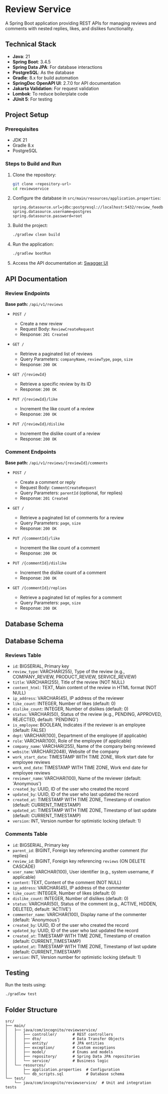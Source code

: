 # Review Service

A Spring Boot application providing REST APIs for managing reviews and comments with nested replies, likes, and dislikes functionality.

## Technical Stack

- **Java**: 21
- **Spring Boot**: 3.4.5
- **Spring Data JPA**: For database interactions
- **PostgreSQL**: As the database
- **Gradle**: 8.x for build automation
- **SpringDoc OpenAPI UI**: 2.7.0 for API documentation
- **Jakarta Validation**: For request validation
- **Lombok**: To reduce boilerplate code
- **JUnit 5**: For testing

## Project Setup

### Prerequisites

- JDK 21
- Gradle 8.x
- PostgreSQL

### Steps to Build and Run

1. Clone the repository:
   ```bash
   git clone <repository-url>
   cd reviewservice
   ```

2. Configure the database in `src/main/resources/application.properties`:
   ```properties
   spring.datasource.url=jdbc:postgresql://localhost:5432/review_feedback_db
   spring.datasource.username=postgres
   spring.datasource.password=root
   ```

3. Build the project:
   ```bash
   ./gradlew clean build
   ```

4. Run the application:
   ```bash
   ./gradlew bootRun
   ```

5. Access the API documentation at:
   [Swagger UI](http://localhost:8080/swagger-ui/index.html)

## API Documentation

### Review Endpoints

**Base path:** `/api/v1/reviews`

- `POST /`
  - Create a new review
  - Request Body: `ReviewCreateRequest`
  - Response: `201 Created`

- `GET /`
  - Retrieve a paginated list of reviews
  - Query Parameters: `companyName`, `reviewType`, `page`, `size`
  - Response: `200 OK`

- `GET /{reviewId}`
  - Retrieve a specific review by its ID
  - Response: `200 OK`

- `PUT /{reviewId}/like`
  - Increment the like count of a review
  - Response: `200 OK`

- `PUT /{reviewId}/dislike`
  - Increment the dislike count of a review
  - Response: `200 OK`

### Comment Endpoints

**Base path:** `/api/v1/reviews/{reviewId}/comments`

- `POST /`
  - Create a comment or reply
  - Request Body: `CommentCreateRequest`
  - Query Parameters: `parentId` (optional, for replies)
  - Response: `201 Created`

- `GET /`
  - Retrieve a paginated list of comments for a review
  - Query Parameters: `page`, `size`
  - Response: `200 OK`

- `PUT /{commentId}/like`
  - Increment the like count of a comment
  - Response: `200 OK`

- `PUT /{commentId}/dislike`
  - Increment the dislike count of a comment
  - Response: `200 OK`

- `GET /{commentId}/replies`
  - Retrieve a paginated list of replies for a comment
  - Query Parameters: `page`, `size`
  - Response: `200 OK`

## Database Schema

## Database Schema

### Reviews Table

- `id`: BIGSERIAL, Primary key
- `review_type`: VARCHAR(255), Type of the review (e.g., COMPANY_REVIEW, PRODUCT_REVIEW, SERVICE_REVIEW)
- `title`: VARCHAR(255), Title of the review (NOT NULL)
- `content_html`: TEXT, Main content of the review in HTML format (NOT NULL)
- `ip_address`: VARCHAR(45), IP address of the reviewer
- `like_count`: INTEGER, Number of likes (default: 0)
- `dislike_count`: INTEGER, Number of dislikes (default: 0)
- `status`: VARCHAR(50), Status of the review (e.g., PENDING, APPROVED, REJECTED, default: 'PENDING')
- `is_employee`: BOOLEAN, Indicates if the reviewer is an employee (default: FALSE)
- `dept`: VARCHAR(100), Department of the employee (if applicable)
- `role`: VARCHAR(100), Role of the employee (if applicable)
- `company_name`: VARCHAR(255), Name of the company being reviewed
- `website`: VARCHAR(2048), Website of the company
- `work_start_date`: TIMESTAMP WITH TIME ZONE, Work start date for employee reviews
- `work_end_date`: TIMESTAMP WITH TIME ZONE, Work end date for employee reviews
- `reviewer_name`: VARCHAR(100), Name of the reviewer (default: 'Anonymous')
- `created_by`: UUID, ID of the user who created the record
- `updated_by`: UUID, ID of the user who last updated the record
- `created_at`: TIMESTAMP WITH TIME ZONE, Timestamp of creation (default: CURRENT_TIMESTAMP)
- `updated_at`: TIMESTAMP WITH TIME ZONE, Timestamp of last update (default: CURRENT_TIMESTAMP)
- `version`: INT, Version number for optimistic locking (default: 1)

### Comments Table

- `id`: BIGSERIAL, Primary key
- `parent_id`: BIGINT, Foreign key referencing another comment (for replies)
- `review_id`: BIGINT, Foreign key referencing `reviews` (ON DELETE CASCADE)
- `user_name`: VARCHAR(100), User identifier (e.g., system username, if applicable)
- `content`: TEXT, Content of the comment (NOT NULL)
- `ip_address`: VARCHAR(45), IP address of the commenter
- `like_count`: INTEGER, Number of likes (default: 0)
- `dislike_count`: INTEGER, Number of dislikes (default: 0)
- `status`: VARCHAR(50), Status of the comment (e.g., ACTIVE, HIDDEN, DELETED, default: 'ACTIVE')
- `commenter_name`: VARCHAR(100), Display name of the commenter (default: 'Anonymous')
- `created_by`: UUID, ID of the user who created the record
- `updated_by`: UUID, ID of the user who last updated the record
- `created_at`: TIMESTAMP WITH TIME ZONE, Timestamp of creation (default: CURRENT_TIMESTAMP)
- `updated_at`: TIMESTAMP WITH TIME ZONE, Timestamp of last update (default: CURRENT_TIMESTAMP)
- `version`: INT, Version number for optimistic locking (default: 1)

## Testing

Run the tests using:
```bash
./gradlew test
```

## Folder Structure

```
src/
├── main/
│   ├── java/com/incognito/reviewservice/
│   │   ├── controller/       # REST controllers
│   │   ├── dto/              # Data Transfer Objects
│   │   ├── entity/           # JPA entities
│   │   ├── exception/        # Custom exceptions
│   │   ├── model/            # Enums and models
│   │   ├── repository/       # Spring Data JPA repositories
│   │   └── service/          # Business logic
│   └── resources/
│       ├── application.properties  # Configuration
│       └── db_scripts.sql          # Database schema
└── test/
    └── java/com/incognito/reviewservice/  # Unit and integration tests
```

